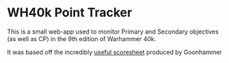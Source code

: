 # WH40k Point Tracker

This is a small web-app used to monitor Primary and Secondary objectives (as well as CP) in the 9th edition of Warhammer 40k.

It was based off the incredibly [useful scoresheet](https://www.goonhammer.com/ruleshammer-mistakes-were-made-in-my-first-game-of-9th/) produced by Goonhammer
